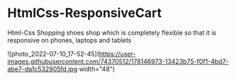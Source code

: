 # HtmlCss-ResponsiveCart
Html-Css Shopping shoes shop which is completely flexible so that it is responsive on phones, laptops and tablets

![photo_2022-07-10_17-52-45](https://user-images.githubusercontent.com/74370512/178146973-13423b75-f0f1-4bd7-abe7-da1c532905fd.jpg width="48")
